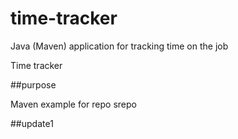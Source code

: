 # time-tracker
Java (Maven) application for tracking time on the job

Time tracker

##purpose

Maven example for repo srepo

##update1
